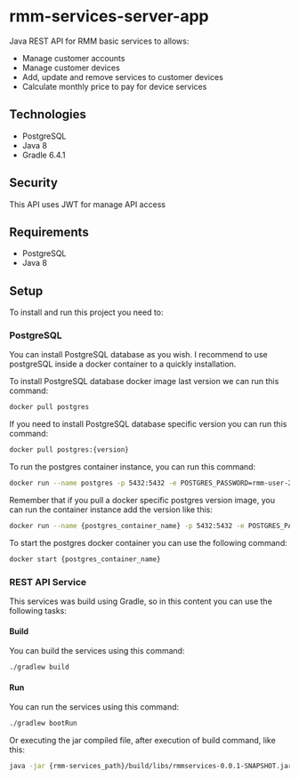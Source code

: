 # rmm-services-server-app
Java REST API for RMM basic services to allows: 
 - Manage customer accounts
 - Manage customer devices
 - Add, update and remove services to customer devices
 - Calculate monthly price to pay for device services
 
## Technologies
 - PostgreSQL
 - Java 8
 - Gradle 6.4.1
 
## Security

This API uses JWT for manage API access
 
## Requirements

 - PostgreSQL
 - Java 8 

## Setup

To install and run this project you need to:

### PostgreSQL

You can install PostgreSQL database as you wish. I recommend to use postgreSQL inside a docker container to a 
quickly installation.

To install PostgreSQL database docker image last version we can run this command: 
```bash
docker pull postgres
```
If you need to install PostgreSQL database specific version you can run this command:
```bash
docker pull postgres:{version}
```

To run the postgres container instance, you can run this command:
```bash
docker run --name postgres -p 5432:5432 -e POSTGRES_PASSWORD=rmm-user-2020 -d postgres
```

Remember that if you pull a docker specific postgres version image, you can run the container instance add the version
like this:
```bash
docker run --name {postgres_container_name} -p 5432:5432 -e POSTGRES_PASSWORD={postgres_password} -d postgres:{version}
```

To start the postgres docker container you can use the following command:
```bash
docker start {postgres_container_name}
```

### REST API Service

This services was build using Gradle, so in this content you can use the following tasks:

#### Build

You can build the services using this command:

```bash
./gradlew build
```

#### Run

You can run the services using this command:

```bash
./gradlew bootRun
```
Or executing the jar compiled file, after execution of build command, like this:
```bash
java -jar {rmm-services_path}/build/libs/rmmservices-0.0.1-SNAPSHOT.jar
```

